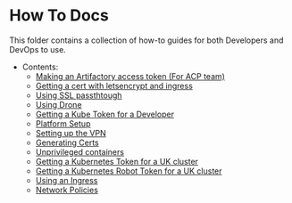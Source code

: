# How To Docs
This folder contains a collection of how-to guides for both Developers and DevOps to use.

- Contents:
  - [Making an Artifactory access token (For ACP team)](artifactory-token.md)
  - [Getting a cert with letsencrypt and ingress](certificates.md)
  - [Using SSL passthtough](ssl-passthrough.md)
  - [Using Drone](drone-how-to.md)
  - [Getting a Kube Token for a Developer](onboarding.md)
  - [Platform Setup](platform_setup.md)
  - [Setting up the VPN](vpn.md)
  - [Generating Certs](ca_tls.md)
  - [Unprivileged containers](no-root.md)
  - [Getting a Kubernetes Token for a UK cluster](kubernetes-user-token.md)
  - [Getting a Kubernetes Robot Token for a UK cluster](kubernetes-robot-token.md)
  - [Using an Ingress](ingress.md)
  - [Network Policies](network-policies.md)
